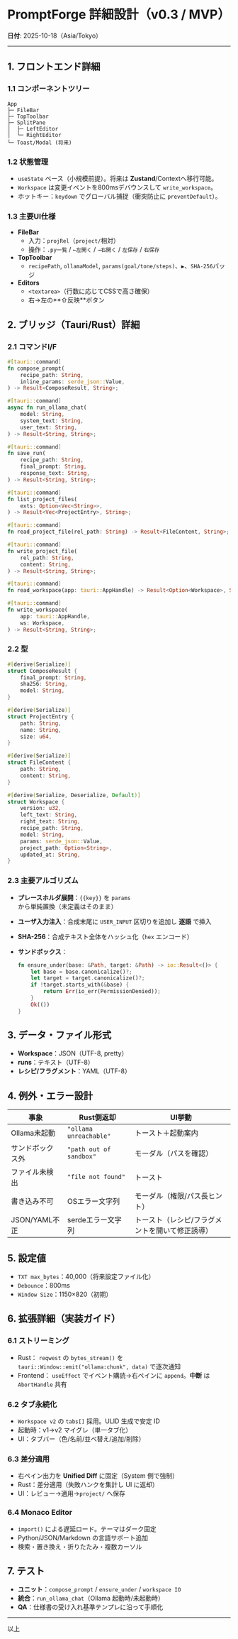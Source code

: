 # PromptForge 詳細設計（v0.3 / MVP）
**日付**: 2025-10-18（Asia/Tokyo）

---

## 1. フロントエンド詳細

### 1.1 コンポーネントツリー

```text
App
├─ FileBar
├─ TopToolbar
├─ SplitPane
│  ├─ LeftEditor
│  └─ RightEditor
└─ Toast/Modal (将来)
```

### 1.2 状態管理

- `useState` ベース（小規模前提）。将来は **Zustand**/Contextへ移行可能。
- `Workspace` は変更イベントを800msデバウンスして `write_workspace`。
- ホットキー：`keydown` でグローバル捕捉（衝突防止に `preventDefault`）。

### 1.3 主要UI仕様

- **FileBar**
  - 入力：`projRel`（`project/`相対）
  - 操作：`.py一覧` / `←左開く` / `→右開く` / `左保存` / `右保存`
- **TopToolbar**
  - `recipePath`, `ollamaModel`, `params(goal/tone/steps)`、`▶`、`SHA-256`バッジ
- **Editors**
  - `<textarea>`（行数に応じてCSSで高さ確保）
  - 右→左の**⇧反映**ボタン

## 2. ブリッジ（Tauri/Rust）詳細

### 2.1 コマンドI/F

```rust
#[tauri::command]
fn compose_prompt(
    recipe_path: String,
    inline_params: serde_json::Value,
) -> Result<ComposeResult, String>;

#[tauri::command]
async fn run_ollama_chat(
    model: String,
    system_text: String,
    user_text: String,
) -> Result<String, String>;

#[tauri::command]
fn save_run(
    recipe_path: String,
    final_prompt: String,
    response_text: String,
) -> Result<String, String>;

#[tauri::command]
fn list_project_files(
    exts: Option<Vec<String>>,
) -> Result<Vec<ProjectEntry>, String>;

#[tauri::command]
fn read_project_file(rel_path: String) -> Result<FileContent, String>;

#[tauri::command]
fn write_project_file(
    rel_path: String,
    content: String,
) -> Result<String, String>;

#[tauri::command]
fn read_workspace(app: tauri::AppHandle) -> Result<Option<Workspace>, String>;

#[tauri::command]
fn write_workspace(
    app: tauri::AppHandle,
    ws: Workspace,
) -> Result<String, String>;
```

### 2.2 型

```rust
#[derive(Serialize)]
struct ComposeResult {
    final_prompt: String,
    sha256: String,
    model: String,
}

#[derive(Serialize)]
struct ProjectEntry {
    path: String,
    name: String,
    size: u64,
}

#[derive(Serialize)]
struct FileContent {
    path: String,
    content: String,
}

#[derive(Serialize, Deserialize, Default)]
struct Workspace {
    version: u32,
    left_text: String,
    right_text: String,
    recipe_path: String,
    model: String,
    params: serde_json::Value,
    project_path: Option<String>,
    updated_at: String,
}
```

### 2.3 主要アルゴリズム

- **プレースホルダ展開**：`{{key}}` を `params` から単純置換（未定義はそのまま）
- **ユーザ入力注入**：合成末尾に `USER_INPUT` 区切りを追加し **逐語** で挿入
- **SHA-256**：合成テキスト全体をハッシュ化（`hex` エンコード）
- **サンドボックス**：

  ```rust
  fn ensure_under(base: &Path, target: &Path) -> io::Result<()> {
      let base = base.canonicalize()?;
      let target = target.canonicalize()?;
      if !target.starts_with(&base) {
          return Err(io_err(PermissionDenied));
      }
      Ok(())
  }
  ```

## 3. データ・ファイル形式

- **Workspace**：JSON（UTF-8, pretty）
- **runs**：テキスト（UTF-8）
- **レシピ/フラグメント**：YAML（UTF-8）

## 4. 例外・エラー設計

| 事象 | Rust側返却 | UI挙動 |
| --- | --- | --- |
| Ollama未起動 | `"ollama unreachable"` | トースト＋起動案内 |
| サンドボックス外 | `"path out of sandbox"` | モーダル（パスを確認） |
| ファイル未検出 | `"file not found"` | トースト |
| 書き込み不可 | OSエラー文字列 | モーダル（権限/パス長ヒント） |
| JSON/YAML不正 | serdeエラー文字列 | トースト（レシピ/フラグメントを開いて修正誘導） |

## 5. 設定値

- `TXT max_bytes`：40,000（将来設定ファイル化）
- `Debounce`：800ms
- `Window Size`：1150×820（初期）

## 6. 拡張詳細（実装ガイド）

### 6.1 ストリーミング

- Rust：
  `reqwest` の `bytes_stream()` を
  `tauri::Window::emit("ollama:chunk", data)` で逐次通知
- Frontend：
  `useEffect` でイベント購読→右ペインに `append`。**中断** は `AbortHandle` 共有

### 6.2 タブ永続化

- `Workspace v2` の `tabs[]` 採用。ULID 生成で安定 ID
- 起動時：v1→v2 マイグレ（単一タブ化）
- UI：タブバー（色/名前/並べ替え/追加/削除）

### 6.3 差分適用

- 右ペイン出力を **Unified Diff** に固定（System 側で強制）
- Rust：差分適用（失敗ハンクを集計し UI に返却）
- UI：レビュー→適用→`project/` へ保存

### 6.4 Monaco Editor

- `import()` による遅延ロード。テーマはダーク固定
- Python/JSON/Markdown の言語サポート追加
- 検索・置き換え・折りたたみ・複数カーソル

## 7. テスト

- **ユニット**：`compose_prompt` / `ensure_under` / `workspace IO`
- **統合**：`run_ollama_chat`（Ollama 起動時/未起動時）
- **QA**：仕様書の受け入れ基準テンプレに沿って手順化

---

以上
